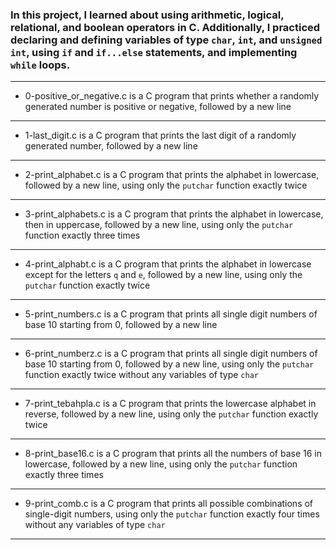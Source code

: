 ### In this project, I learned about using arithmetic, logical, relational, and boolean operators in C. Additionally, I practiced declaring and defining variables of type ```char```, ```int```, and ```unsigned int```, using ```if``` and ```if...else``` statements, and implementing ```while``` loops.
--------------------------------
* 0-positive_or_negative.c is a C program that prints whether a randomly generated number is positive or negative, followed by a new line
------------------------------------
* 1-last_digit.c is a C program that prints the last digit of a randomly generated number, followed by a new line
-----------------------------------------------------
* 2-print_alphabet.c is a C program that prints the alphabet in lowercase, followed by a new line, using only the ```putchar``` function exactly twice
-----------------------
* 3-print_alphabets.c is a C program that prints the alphabet in lowercase, then in uppercase, followed by a new line, using only the ```putchar``` function exactly three times
-----------------------------------------------------------------------------------------------
* 4-print_alphabt.c is a C program that prints the alphabet in lowercase except for the letters ```q``` and ```e```, followed by a new line, using only the ```putchar``` function exactly twice
---------------------------------------
* 5-print_numbers.c is a C program that prints all single digit numbers of base 10 starting from 0, followed by a new line
-------------------------------
* 6-print_numberz.c is a C program that prints all single digit numbers of base 10 starting from 0, followed by a new line, using only the ```putchar``` function exactly twice without any variables of type ```char```
-----------------------------------------
* 7-print_tebahpla.c is a C program that prints the lowercase alphabet in reverse, followed by a new line, using only the ```putchar``` function exactly twice
-------------------------------------
* 8-print_base16.c is a C program that prints all the numbers of base 16 in lowercase, followed by a new line, using only the ```putchar``` function exactly three times
----------------------------------------
* 9-print_comb.c is a C program that prints all possible combinations of single-digit numbers, using only the ```putchar``` function exactly four times without any variables of type ```char```
------------------------------------
